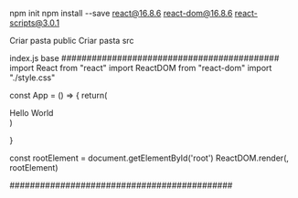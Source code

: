 npm init
npm install --save react@16.8.6 react-dom@16.8.6 react-scripts@3.0.1

Criar pasta public
Criar pasta src

index.js base
###########################################
import React from "react"
import ReactDOM from "react-dom"
import "./style.css"

const App = () => {
return(
    <div className="App">
        Hello World
    </div>
)

}

const rootElement = document.getElementById('root')
ReactDOM.render(<App>, rootElement)

############################################